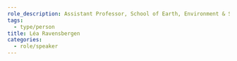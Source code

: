 ```yaml
---
role_description: Assistant Professor, School of Earth, Environment & Society, McMaster University
tags:
  - type/person
title: Léa Ravensbergen
categories:
  - role/speaker
---
```


